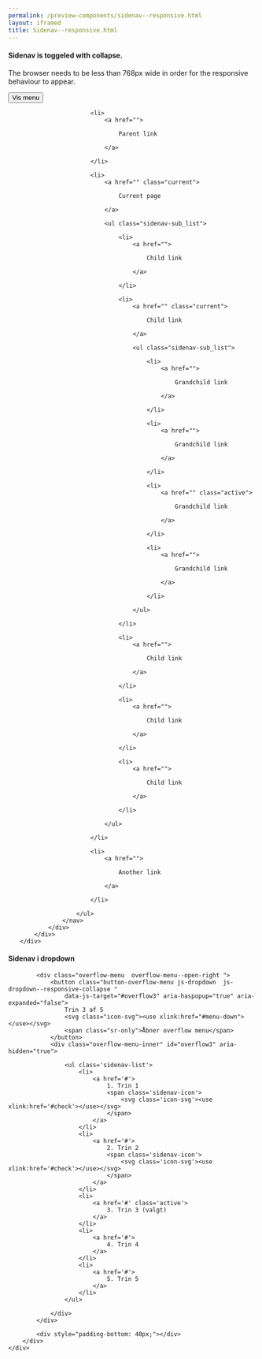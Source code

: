 ```yaml
--- 
permalink: /preview-components/sidenav--responsive.html
layout: iframed 
title: Sidenav--responsive.html
---
```

<div class="container">
    <div class="row">
        <div class="col-12">
            <h4 class="my-4">Sidenav is toggeled with collapse.</h4>
            <p>The browser needs to be less than 768px wide in order for the responsive
                behaviour to appear.</p>
        </div>
        <div class="col-12 sidebar-col">
            <div>
                <button class="button button-primary mb-4 d-md-none js-collapse" data-js-target="#sidenav1"
                    aria-controls="sidenav1" aria-expanded="false">Vis menu</button>
                <nav class="d-md-block collapsed" id="sidenav1" aria-hidden="true">
                    <ul class="sidenav-list">

                        <li>
                            <a href="">

                                Parent link

                            </a>

                        </li>

                        <li>
                            <a href="" class="current">

                                Current page

                            </a>

                            <ul class="sidenav-sub_list">

                                <li>
                                    <a href="">

                                        Child link

                                    </a>

                                </li>

                                <li>
                                    <a href="" class="current">

                                        Child link

                                    </a>

                                    <ul class="sidenav-sub_list">

                                        <li>
                                            <a href="">

                                                Grandchild link

                                            </a>

                                        </li>

                                        <li>
                                            <a href="">

                                                Grandchild link

                                            </a>

                                        </li>

                                        <li>
                                            <a href="" class="active">

                                                Grandchild link

                                            </a>

                                        </li>

                                        <li>
                                            <a href="">

                                                Grandchild link

                                            </a>

                                        </li>

                                    </ul>

                                </li>

                                <li>
                                    <a href="">

                                        Child link

                                    </a>

                                </li>

                                <li>
                                    <a href="">

                                        Child link

                                    </a>

                                </li>

                                <li>
                                    <a href="">

                                        Child link

                                    </a>

                                </li>

                            </ul>

                        </li>

                        <li>
                            <a href="">

                                Another link

                            </a>

                        </li>

                    </ul>
                </nav>
            </div>
        </div>
    </div>
</div>

<div class="container mt-6">
    <div class="row">
        <div class="col-12">
            <h4 class="my-4">Sidenav i dropdown</h4>
        </div>
        <div class="col-12">

            <div class="overflow-menu  overflow-menu--open-right ">
                <button class="button-overflow-menu js-dropdown  js-dropdown--responsive-collapse "
                    data-js-target="#overflow3" aria-haspopup="true" aria-expanded="false">
                    Trin 3 af 5
                    <svg class="icon-svg"><use xlink:href="#menu-down"></use></svg>
                    <span class="sr-only">Åbner overflow menu</span>
                </button>
                <div class="overflow-menu-inner" id="overflow3" aria-hidden="true">

                    <ul class='sidenav-list'>
                        <li>
                            <a href='#'>
                                1. Trin 1
                                <span class='sidenav-icon'>
                                    <svg class='icon-svg'><use xlink:href='#check'></use></svg>
                                </span>
                            </a>
                        </li>
                        <li>
                            <a href='#'>
                                2. Trin 2
                                <span class='sidenav-icon'>
                                    <svg class='icon-svg'><use xlink:href='#check'></use></svg>
                                </span>
                            </a>
                        </li>
                        <li>
                            <a href='#' class='active'>
                                3. Trin 3 (valgt)
                            </a>
                        </li>
                        <li>
                            <a href='#'>
                                4. Trin 4
                            </a>
                        </li>
                        <li>
                            <a href='#'>
                                5. Trin 5
                            </a>
                        </li>
                    </ul>

                </div>
            </div>

            <div style="padding-bottom: 40px;"></div>
        </div>
    </div>
</div>